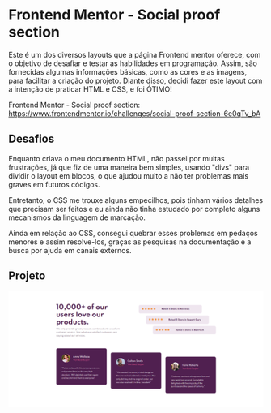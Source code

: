 # Frontend Mentor - Social proof section

Este é um dos diversos layouts que a página Frontend mentor oferece, com o objetivo de desafiar e testar as habilidades em programação.
Assim, são fornecidas algumas informações básicas, como as cores e as imagens, para facilitar a criação do projeto.
Diante disso, decidi fazer este layout com a intenção de praticar HTML e CSS, e foi ÓTIMO!

Frontend Mentor - Social proof section: https://www.frontendmentor.io/challenges/social-proof-section-6e0qTv_bA

## Desafios 

Enquanto criava o meu documento HTML, não passei por muitas frustrações, já que fiz de uma maneira bem simples, usando "divs" para dividir o layout
em blocos, o que ajudou muito a não ter problemas mais graves em futuros códigos.

Entretanto, o CSS me trouxe alguns empecilhos, pois tinham vários detalhes que precisam ser feitos e eu ainda não tinha estudado por completo
alguns mecanismos da linguagem de marcação.

Ainda em relação ao CSS, consegui quebrar esses problemas em pedaços menores e assim resolve-los, graças as pesquisas na documentação e a busca por ajuda em 
canais externos.

## Projeto

![](https://github.com/emillyedu/FrontendMentor-Social-proof-section/blob/main/assets/projeto.png)
